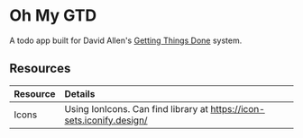 # Oh My GTD

A todo app built for David Allen's [Getting Things Done](https://gettingthingsdone.com/) system.

## Resources
| Resource | Details |
| :-- | :-- |
| Icons | Using IonIcons. Can find library at https://icon-sets.iconify.design/ |